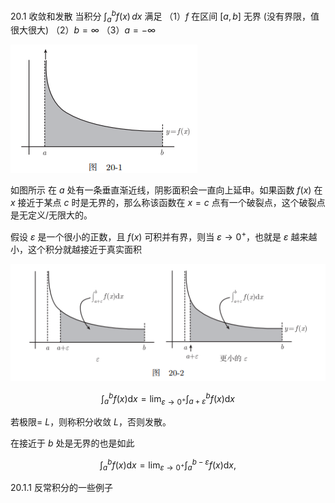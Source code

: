 20.1 收敛和发散
当积分 $\int_{a}^{b} f(x) \, dx$ 满足
（1）$f$ 在区间 $[a,b]$ 无界 (没有界限，值很大很大)
（2）$b=\infty$
（3）$a=-\infty$

![](images/Pasted%20image%2020241015150230.png)

如图所示
在 $a$ 处有一条垂直渐近线，阴影面积会一直向上延申。如果函数 $f(x)$ 在 $x$ 接近于某点 $c$ 时是无界的，那么称该函数在 $x=c$ 点有一个破裂点，这个破裂点是无定义/无限大的。

假设 $\varepsilon$ 是一个很小的正数，且 $f(x)$ 可积并有界，则当 $\varepsilon \to 0^+$，也就是 $\varepsilon$ 越来越小，这个积分就越接近于真实面积

![](images/Pasted%20image%2020241015151320.png)

$$\int_a^bf(x)\mathrm{d}x=\lim_{\varepsilon\to0^+}\int_{a+\varepsilon}^bf(x)\mathrm{d}x$$

若极限= $L$，则称积分收敛 $L$，否则发散。

在接近于 $b$ 处是无界的也是如此

$$\int_a^bf(x)\mathrm{d}x=\lim_{\varepsilon\to0^+}\int_a^{b-\varepsilon}f(x)\mathrm{d}x,$$

20.1.1 反常积分的一些例子
